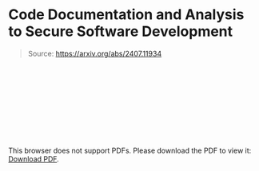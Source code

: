 # Code Documentation and Analysis to Secure Software Development

> Source: https://arxiv.org/abs/2407.11934

<object data="https://arxiv.org/pdf/2407.11934" type="application/pdf" width="700px" height="700px">
    <embed src="https://arxiv.org/pdf/2407.11934">
        <p>This browser does not support PDFs. Please download the PDF to view it: <a href="https://arxiv.org/pdf/2407.11934">Download PDF</a>.</p>
    </embed>
</object>